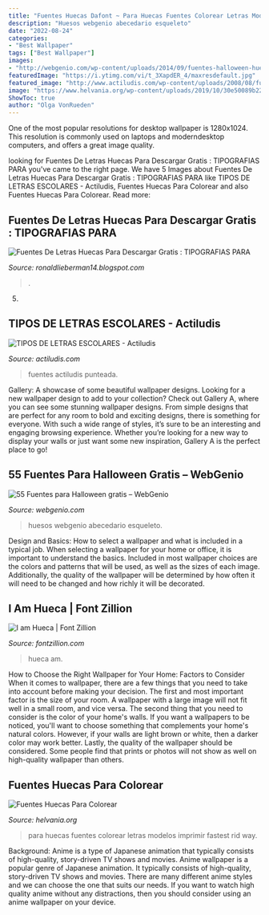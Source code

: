 ```yaml
---
title: "Fuentes Huecas Dafont ~ Para Huecas Fuentes Colorear Letras Modelos Imprimir Fastest Rid Way"
description: "Huesos webgenio abecedario esqueleto"
date: "2022-08-24"
categories:
- "Best Wallpaper"
tags: ["Best Wallpaper"]
images:
- "http://webgenio.com/wp-content/uploads/2014/09/fuentes-halloween-huesos.png"
featuredImage: "https://i.ytimg.com/vi/t_3XapdER_4/maxresdefault.jpg"
featured_image: "http://www.actiludis.com/wp-content/uploads/2008/08/fuentes.png"
image: "https://www.helvania.org/wp-content/uploads/2019/10/30e50089b227b62714b240396ab73ab3_9.jpg"
ShowToc: true
author: "Olga VonRueden"
---
```



One of the most popular resolutions for desktop wallpaper is 1280x1024. This resolution is commonly used on laptops and moderndesktop computers, and offers a great image quality.

	

		
looking for Fuentes De Letras Huecas Para Descargar Gratis : TIPOGRAFIAS PARA you've came to the right page. We have 5 Images about Fuentes De Letras Huecas Para Descargar Gratis : TIPOGRAFIAS PARA like TIPOS DE LETRAS ESCOLARES - Actiludis, Fuentes Huecas Para Colorear and also Fuentes Huecas Para Colorear. Read more:
		
    
## Fuentes De Letras Huecas Para Descargar Gratis : TIPOGRAFIAS PARA

<img loading=lazy src="https://i.ytimg.com/vi/t_3XapdER_4/maxresdefault.jpg" onerror="this.onerror=null;this.src='https://tse4.mm.bing.net/th?id=OIP.KvZdsulZgTsLICULweEf8AHaEK&amp;pid=15.1';" alt="Fuentes De Letras Huecas Para Descargar Gratis : TIPOGRAFIAS PARA">

_Source: ronaldlieberman14.blogspot.com_

>. 

	

5.

    
## TIPOS DE LETRAS ESCOLARES - Actiludis

<img loading=lazy src="http://www.actiludis.com/wp-content/uploads/2008/08/fuentes.png" onerror="this.onerror=null;this.src='https://tse4.mm.bing.net/th?id=OIP.STbZBIknLJyBLUEldJWswgHaGO&amp;pid=15.1';" alt="TIPOS DE LETRAS ESCOLARES - Actiludis">

_Source: actiludis.com_

>fuentes actiludis punteada. 

	

Gallery: A showcase of some beautiful wallpaper designs.
Looking for a new wallpaper design to add to your collection? Check out Gallery A, where you can see some stunning wallpaper designs. From simple designs that are perfect for any room to bold and exciting designs, there is something for everyone. With such a wide range of styles, it’s sure to be an interesting and engaging browsing experience. Whether you’re looking for a new way to display your walls or just want some new inspiration, Gallery A is the perfect place to go!





	
	
    
## 55 Fuentes Para Halloween Gratis – WebGenio

<img loading=lazy src="http://webgenio.com/wp-content/uploads/2014/09/fuentes-halloween-huesos.png" onerror="this.onerror=null;this.src='https://tse1.mm.bing.net/th?id=OIP.RR3O2l5qXo-k68WwIt4mFAHaDI&amp;pid=15.1';" alt="55 Fuentes para Halloween gratis – WebGenio">

_Source: webgenio.com_

>huesos webgenio abecedario esqueleto. 

	

Design and Basics: How to select a wallpaper and what is included in a typical job.
When selecting a wallpaper for your home or office, it is important to understand the basics. Included in most wallpaper choices are the colors and patterns that will be used, as well as the sizes of each image. Additionally, the quality of the wallpaper will be determined by how often it will need to be changed and how richly it will be decorated.

    
## I Am Hueca | Font Zillion

<img loading=lazy src="https://www.fontzillion.com/images/defharo/20/474d/i-am-hueca.png" onerror="this.onerror=null;this.src='https://tse1.mm.bing.net/th?id=OIP.waJJbV4-EjWS0MtqaqktUwHaC1&amp;pid=15.1';" alt="I am Hueca | Font Zillion">

_Source: fontzillion.com_

>hueca am. 

	

How to Choose the Right Wallpaper for Your Home: Factors to Consider
When it comes to wallpaper, there are a few things that you need to take into account before making your decision. The first and most important factor is the size of your room. A wallpaper with a large image will not fit well in a small room, and vice versa. 
The second thing that you need to consider is the color of your home's walls. If you want a wallpapers to be noticed, you'll want to choose something that complements your home's natural colors. However, if your walls are light brown or white, then a darker color may work better. 
Lastly, the quality of the wallpaper should be considered. Some people find that prints or photos will not show as well on high-quality wallpaper than others.

    
## Fuentes Huecas Para Colorear

<img loading=lazy src="https://www.helvania.org/wp-content/uploads/2019/10/30e50089b227b62714b240396ab73ab3_9.jpg" onerror="this.onerror=null;this.src='https://tse4.mm.bing.net/th?id=OIP.beJIN11gL6AsQBkHgwF1wQHaFC&amp;pid=15.1';" alt="Fuentes Huecas Para Colorear">

_Source: helvania.org_

>para huecas fuentes colorear letras modelos imprimir fastest rid way. 

	

Background: Anime is a type of Japanese animation that typically consists of high-quality, story-driven TV shows and movies.
Anime wallpaper is a popular genre of Japanese animation. It typically consists of high-quality, story-driven TV shows and movies. There are many different anime styles and we can choose the one that suits our needs. If you want to watch high quality anime without any distractions, then you should consider using an anime wallpaper on your device.

